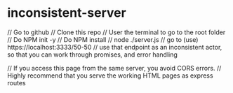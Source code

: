 # inconsistent-server

// Go to github
// Clone this repo
// User the terminal to go to the root folder
// Do NPM init -y
// Do NPM install
// node ./server.js
// go to (use) https://localhost:3333/50-50
// use that endpoint as an inconsistent actor, so that you can work through promises, and error handling

// If you access this page from the same server, you avoid CORS errors.
// Highly recommend that you serve the working HTML pages as express routes
